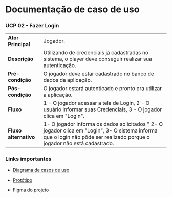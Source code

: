 # Documentação de caso de uso

### UCP 02 - Fazer Login
|  |  |
|--|--|
| **Ator Principal** | Jogador. |
| **Descrição** | Utilizando de credenciais já cadastradas no sistema, o player deve conseguir realizar sua autenticação. |
| **Pré-condição** | O jogador deve estar cadastrado no banco de dados da aplicação.|
| **Pós-condição** | O jogador estará autenticado e pronto pra utilizar a aplicação.|
| **Fluxo** | 1 - O jogador acessar a tela de Login, 2 - O usuário informar suas Credenciais, 3 - O jogador clica em "Login".|
| **Fluxo alternativo**        | 1-  O jogador informa os dados solicitados " 2- O jogador clica em "Login", 3- O sistema informa que o login não pôde ser realizado porque o jogador não está cadastrado. 


### Links importantes 
- [Diagrama de casos de uso](https://github.com/tads-cnat/gameprofile/blob/main/docs/An%C3%A1lise/Caso%20de%20uso%20PDS%20distribuido%2001.drawio%20(1).png)

- [Protótipo](https://imgur.com/a/W6GyWY6)

- [Figma do projeto](https://www.figma.com/file/dSRnqVj6y8ODgOGTLHax9r/Prototipos?node-id=0%3A1&t=BJKo6lfCw5KZHLYS-1)